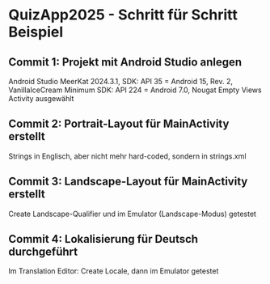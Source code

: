 # QuizApp2025 - Schritt für Schritt Beispiel

## Commit 1: Projekt mit Android Studio anlegen
Android Studio MeerKat 2024.3.1, SDK: API 35 = Android 15, Rev. 2,  VanillaIceCream
Minimum SDK: API 224 = Android 7.0, Nougat
Empty Views Activity ausgewählt

## Commit 2: Portrait-Layout für MainActivity erstellt
Strings in Englisch, aber nicht mehr hard-coded, sondern in strings.xml

## Commit 3: Landscape-Layout für MainActivity erstellt
Create Landscape-Qualifier und im Emulator (Landscape-Modus) getestet

## Commit 4: Lokalisierung für Deutsch durchgeführt
Im Translation Editor: Create Locale, dann im Emulator getestet
